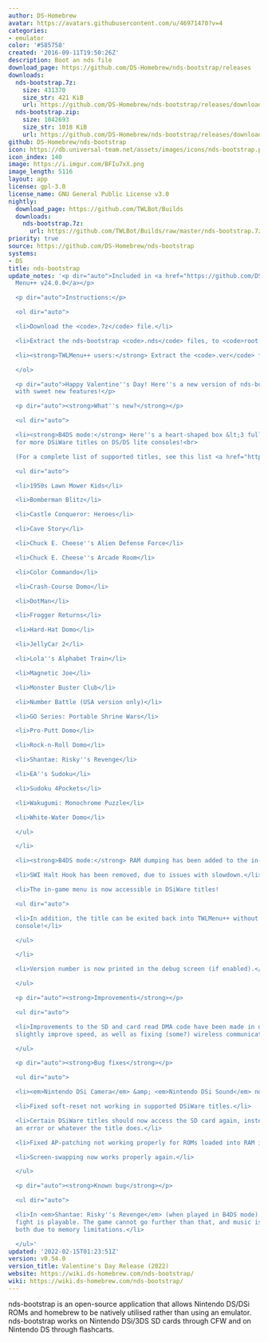 ```yaml
---
author: DS-Homebrew
avatar: https://avatars.githubusercontent.com/u/46971470?v=4
categories:
- emulator
color: '#585758'
created: '2016-09-11T19:50:26Z'
description: Boot an nds file
download_page: https://github.com/DS-Homebrew/nds-bootstrap/releases
downloads:
  nds-bootstrap.7z:
    size: 431370
    size_str: 421 KiB
    url: https://github.com/DS-Homebrew/nds-bootstrap/releases/download/v0.54.0/nds-bootstrap.7z
  nds-bootstrap.zip:
    size: 1042693
    size_str: 1018 KiB
    url: https://github.com/DS-Homebrew/nds-bootstrap/releases/download/v0.54.0/nds-bootstrap.zip
github: DS-Homebrew/nds-bootstrap
icon: https://db.universal-team.net/assets/images/icons/nds-bootstrap.png
icon_index: 140
image: https://i.imgur.com/BFIu7xX.png
image_length: 5116
layout: app
license: gpl-3.0
license_name: GNU General Public License v3.0
nightly:
  download_page: https://github.com/TWLBot/Builds
  downloads:
    nds-bootstrap.7z:
      url: https://github.com/TWLBot/Builds/raw/master/nds-bootstrap.7z
priority: true
source: https://github.com/DS-Homebrew/nds-bootstrap
systems:
- DS
title: nds-bootstrap
update_notes: '<p dir="auto">Included in <a href="https://github.com/DS-Homebrew/TWiLightMenu/releases/tag/v24.0.0"><strong>TW</strong>i<strong>L</strong>ight
  Menu++ v24.0.0</a></p>

  <p dir="auto">Instructions:</p>

  <ol dir="auto">

  <li>Download the <code>.7z</code> file.</li>

  <li>Extract the nds-bootstrap <code>.nds</code> files, to <code>root:/_nds</code>.</li>

  <li><strong>TWLMenu++ users:</strong> Extract the <code>.ver</code> file to <code>root:/_nds/TWiLightMenu</code>.</li>

  </ol>

  <p dir="auto">Happy Valentine''s Day! Here''s a new version of nds-bootstrap filled
  with sweet new features!</p>

  <p dir="auto"><strong>What''s new?</strong></p>

  <ul dir="auto">

  <li><strong>B4DS mode:</strong> Here''s a heart-shaped box &lt;3 full of added support
  for more DSiWare titles on DS/DS lite consoles!<br>

  (For a complete list of supported titles, see this list <a href="https://github.com/DS-Homebrew/TWiLightMenu/blob/dca0a8bf0dc3934c5790cfe22ce3072c3bbf14a9/universal/include/incompatibleGameMap.h#L51">here</a>.)

  <ul dir="auto">

  <li>1950s Lawn Mower Kids</li>

  <li>Bomberman Blitz</li>

  <li>Castle Conqueror: Heroes</li>

  <li>Cave Story</li>

  <li>Chuck E. Cheese''s Alien Defense Force</li>

  <li>Chuck E. Cheese''s Arcade Room</li>

  <li>Color Commando</li>

  <li>Crash-Course Domo</li>

  <li>DotMan</li>

  <li>Frogger Returns</li>

  <li>Hard-Hat Domo</li>

  <li>JellyCar 2</li>

  <li>Lola''s Alphabet Train</li>

  <li>Magnetic Joe</li>

  <li>Monster Buster Club</li>

  <li>Number Battle (USA version only)</li>

  <li>GO Series: Portable Shrine Wars</li>

  <li>Pro-Putt Domo</li>

  <li>Rock-n-Roll Domo</li>

  <li>Shantae: Risky''s Revenge</li>

  <li>EA''s Sudoku</li>

  <li>Sudoku 4Pockets</li>

  <li>Wakugumi: Monochrome Puzzle</li>

  <li>White-Water Domo</li>

  </ul>

  </li>

  <li><strong>B4DS mode:</strong> RAM dumping has been added to the in-game menu!</li>

  <li>SWI Halt Hook has been removed, due to issues with slowdown.</li>

  <li>The in-game menu is now accessible in DSiWare titles!

  <ul dir="auto">

  <li>In addition, the title can be exited back into TWLMenu++ without rebooting the
  console!</li>

  </ul>

  </li>

  <li>Version number is now printed in the debug screen (if enabled).</li>

  </ul>

  <p dir="auto"><strong>Improvements</strong></p>

  <ul dir="auto">

  <li>Improvements to the SD and card read DMA code have been made in order to (somewhat/maybe)
  slightly improve speed, as well as fixing (some?) wireless communication errors.</li>

  </ul>

  <p dir="auto"><strong>Bug fixes</strong></p>

  <ul dir="auto">

  <li><em>Nintendo DSi Camera</em> &amp; <em>Nintendo DSi Sound</em> now boot again!</li>

  <li>Fixed soft-reset not working in supported DSiWare titles.</li>

  <li>Certain DSiWare titles should now access the SD card again, instead of giving
  an error or whatever the title does.</li>

  <li>Fixed AP-patching not working properly for ROMs loaded into RAM in DS mode.</li>

  <li>Screen-swapping now works properly again.</li>

  </ul>

  <p dir="auto"><strong>Known bug</strong></p>

  <ul dir="auto">

  <li>In <em>Shantae: Risky''s Revenge</em> (when played in B4DS mode), only the first
  fight is playable. The game cannot go further than that, and music is disabled,
  both due to memory limitations.</li>

  </ul>'
updated: '2022-02-15T01:23:51Z'
version: v0.54.0
version_title: Valentine's Day Release (2022)
website: https://wiki.ds-homebrew.com/nds-bootstrap/
wiki: https://wiki.ds-homebrew.com/nds-bootstrap/
---
```

nds-bootstrap is an open-source application that allows Nintendo DS/DSi ROMs and homebrew to be natively utilised rather than using an emulator. nds-bootstrap works on Nintendo DSi/3DS SD cards through CFW and on Nintendo DS through flashcarts.